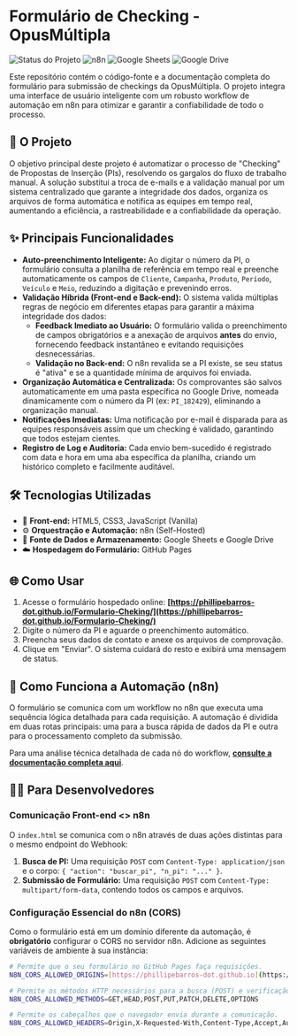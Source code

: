 # Formulário de Checking - OpusMúltipla

![Status do Projeto](https://img.shields.io/badge/status-ativo-brightgreen)
![n8n](https://img.shields.io/badge/n8n-1.110.1%2B-blueviolet)
![Google Sheets](https://img.shields.io/badge/Google-Sheets-green)
![Google Drive](https://img.shields.io/badge/Google-Drive-yellow)

Este repositório contém o código-fonte e a documentação completa do formulário para submissão de checkings da OpusMúltipla. O projeto integra uma interface de usuário inteligente com um robusto workflow de automação em n8n para otimizar e garantir a confiabilidade de todo o processo.

## 🚀 O Projeto

O objetivo principal deste projeto é automatizar o processo de "Checking" de Propostas de Inserção (PIs), resolvendo os gargalos do fluxo de trabalho manual. A solução substitui a troca de e-mails e a validação manual por um sistema centralizado que garante a integridade dos dados, organiza os arquivos de forma automática e notifica as equipes em tempo real, aumentando a eficiência, a rastreabilidade e a confiabilidade da operação.

## ✨ Principais Funcionalidades

* **Auto-preenchimento Inteligente:** Ao digitar o número da PI, o formulário consulta a planilha de referência em tempo real e preenche automaticamente os campos de `Cliente`, `Campanha`, `Produto`, `Período`, `Veículo` e `Meio`, reduzindo a digitação e prevenindo erros.
* **Validação Híbrida (Front-end e Back-end):** O sistema valida múltiplas regras de negócio em diferentes etapas para garantir a máxima integridade dos dados:
    * **Feedback Imediato ao Usuário:** O formulário valida o preenchimento de campos obrigatórios e a anexação de arquivos **antes** do envio, fornecendo feedback instantâneo e evitando requisições desnecessárias.
    * **Validação no Back-end:** O n8n revalida se a PI existe, se seu status é "ativa" e se a quantidade mínima de arquivos foi enviada.
* **Organização Automática e Centralizada:** Os comprovantes são salvos automaticamente em uma pasta específica no Google Drive, nomeada dinamicamente com o número da PI (ex: `PI_182429`), eliminando a organização manual.
* **Notificações Imediatas:** Uma notificação por e-mail é disparada para as equipes responsáveis assim que um checking é validado, garantindo que todos estejam cientes.
* **Registro de Log e Auditoria:** Cada envio bem-sucedido é registrado com data e hora em uma aba específica da planilha, criando um histórico completo e facilmente auditável.

## 🛠️ Tecnologias Utilizadas

* 🎨 **Front-end:** HTML5, CSS3, JavaScript (Vanilla)
* ⚙️ **Orquestração e Automação:** n8n (Self-Hosted)
* 💾 **Fonte de Dados e Armazenamento:** Google Sheets e Google Drive
* ☁️ **Hospedagem do Formulário:** GitHub Pages

## 🌐 Como Usar

1.  Acesse o formulário hospedado online:
    **[https://phillipebarros-dot.github.io/Formulario-Cheking/](https://phillipebarros-dot.github.io/Formulario-Cheking/)**
2.  Digite o número da PI e aguarde o preenchimento automático.
3.  Preencha seus dados de contato e anexe os arquivos de comprovação.
4.  Clique em "Enviar". O sistema cuidará do resto e exibirá uma mensagem de status.

## 🤖 Como Funciona a Automação (n8n)

O formulário se comunica com um workflow no n8n que executa uma sequência lógica detalhada para cada requisição. A automação é dividida em duas rotas principais: uma para a busca rápida de dados da PI e outra para o processamento completo da submissão.

Para uma análise técnica detalhada de cada nó do workflow, **[consulte a documentação completa aqui](./WORKFLOW.md)**.

## 👨‍💻 Para Desenvolvedores

### Comunicação Front-end <> n8n
O `index.html` se comunica com o n8n através de duas ações distintas para o mesmo endpoint do Webhook:
1.  **Busca de PI:** Uma requisição `POST` com `Content-Type: application/json` e o corpo: `{ "action": "buscar_pi", "n_pi": "..." }`.
2.  **Submissão de Formulário:** Uma requisição `POST` com `Content-Type: multipart/form-data`, contendo todos os campos e arquivos.

### Configuração Essencial do n8n (CORS)
Como o formulário está em um domínio diferente da automação, é **obrigatório** configurar o CORS no servidor n8n. Adicione as seguintes variáveis de ambiente à sua instância:

```bash
# Permite que o seu formulário no GitHub Pages faça requisições.
N8N_CORS_ALLOWED_ORIGINS=[https://phillipebarros-dot.github.io](https://phillipebarros-dot.github.io)

# Permite os métodos HTTP necessários para a busca (POST) e verificação (OPTIONS).
N8N_CORS_ALLOWED_METHODS=GET,HEAD,POST,PUT,PATCH,DELETE,OPTIONS

# Permite os cabeçalhos que o navegador envia durante a comunicação.
N8N_CORS_ALLOWED_HEADERS=Origin,X-Requested-With,Content-Type,Accept,Authorization,X-N8N-API-KEY
